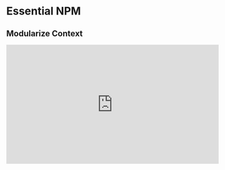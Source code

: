 <Head>
  <title>Learn React | The Context API > Modularize Context</title>
</Head>

# Essential NPM

## Modularize Context

<iframe width="560" height="315" src="https://www.youtube.com/embed/w11Mscl-Dyo" frameborder="0" allow="autoplay; encrypted-media" allowfullscreen></iframe>
